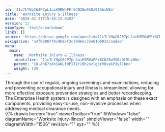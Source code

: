 ```yaml
---
id: '11c7LYNpC6JP7pLJuiK9RWaFFr6CN20w9S0z9t5hvN8o'
title: 'Worksite Injury & Illness'
date: '2020-02-27T19:30:22.045Z'
version: 22
mimeType: 'text/x-markdown'
links: []
source: 'https://drive.google.com/open?id=11c7LYNpC6JP7pLJuiK9RWaFFr6CN20w9S0z9t5hvN8o'
wikigdrive: 'a3f05807f0c9b9af2c79d6ec32e61b6933caadae'
menu:
  main:
    name: 'Worksite Injury & Illness'
    identifier: '11c7LYNpC6JP7pLJuiK9RWaFFr6CN20w9S0z9t5hvN8o'
    parent: '1D-Ah67z4hSAKLf0PITZr19h2pvlg3rVBva6P3yl1bno'
    weight: 100
---
```





Through the use of regular, ongoing screenings and examinations, reducing and preventing occupational injury and illness is streamlined, allowing for more effective exposure prevention strategies and better recordkeeping. The Enterprise Health system is designed with an emphasis on these exact components, providing easy-to-use, non-invasive processes when addressing medical clearance needs.  
{{% drawio border="true" viewerToolbar="true" fitWindow="false" diagramName="Worksite Injury-Illness" simpleViewer="false" width="" diagramWidth="1506" revision="1" sys="" %}}







